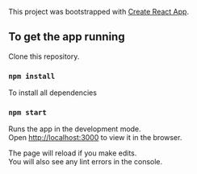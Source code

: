 This project was bootstrapped with [Create React App](https://github.com/facebookincubator/create-react-app).

## To get the app running

Clone this repository.

### `npm install`

To install all dependencies

### `npm start`

Runs the app in the development mode.<br>
Open [http://localhost:3000](http://localhost:3000) to view it in the browser.

The page will reload if you make edits.<br>
You will also see any lint errors in the console.
